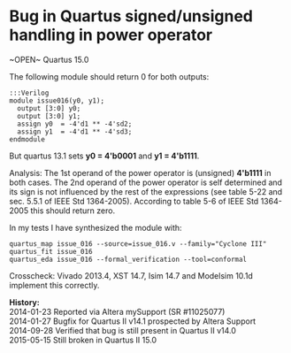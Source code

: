 
Bug in Quartus signed/unsigned handling in power operator
=========================================================

~OPEN~ Quartus 15.0

The following module should return 0 for both outputs:

    :::Verilog
    module issue016(y0, y1);
      output [3:0] y0;
      output [3:0] y1;
      assign y0  = -4'd1 ** -4'sd2;
      assign y1  = -4'd1 ** -4'sd3;
    endmodule

But quartus 13.1 sets **y0 = 4'b0001** and **y1 = 4'b1111**.

Analysis: The 1st operand of the power operator is (unsigned) **4'b1111**
in both cases. The 2nd operand of the power operator is self determined and its
sign is not influenced by the rest of the expressions (see table 5-22 and sec.
5.5.1 of IEEE Std 1364-2005). According to table 5-6 of IEEE Std 1364-2005
this should return zero.

In my tests I have synthesized the module with:

    quartus_map issue_016 --source=issue_016.v --family="Cyclone III"
    quartus_fit issue_016
    quartus_eda issue_016 --formal_verification --tool=conformal

Crosscheck: Vivado 2013.4, XST 14.7, Isim 14.7 and Modelsim 10.1d implement this
correctly.

**History:**  
2014-01-23 Reported via Altera mySupport (SR #11025077)  
2014-01-27 Bugfix for Quartus II v14.1 prospected by Altera Support  
2014-09-28 Verified that bug is still present in Quartus II v14.0  
2015-05-15 Still broken in Quartus II 15.0  
